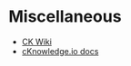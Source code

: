 ﻿# Miscellaneous

* [CK Wiki]( https://github.com/ctuning/ck/wiki )
* [cKnowledge.io docs]( https://cKnowledge.io/docs )


